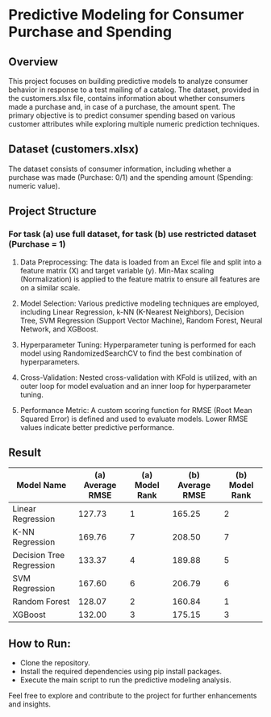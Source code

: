 # Predictive Modeling for Consumer Purchase and Spending

## Overview
This project focuses on building predictive models to analyze consumer behavior in response to a test mailing of a catalog. The dataset, provided in the customers.xlsx file, contains information about whether consumers made a purchase and, in case of a purchase, the amount spent. The primary objective is to predict consumer spending based on various customer attributes while exploring multiple numeric prediction techniques.

## Dataset (customers.xlsx)
The dataset consists of consumer information, including whether a purchase was made (Purchase: 0/1) and the spending amount (Spending: numeric value).

## Project Structure
### For task (a) use full dataset, for task (b) use restricted dataset (Purchase = 1)

1. Data Preprocessing: The data is loaded from an Excel file and split into a feature matrix (X) and target variable (y). Min-Max scaling (Normalization) is applied to the feature matrix to ensure all features are on a similar scale.

2. Model Selection: Various predictive modeling techniques are employed, including Linear Regression, k-NN (K-Nearest Neighbors), Decision Tree, SVM Regression (Support Vector Machine), Random Forest, Neural Network, and XGBoost.

3. Hyperparameter Tuning: Hyperparameter tuning is performed for each model using RandomizedSearchCV to find the best combination of hyperparameters.

4. Cross-Validation: Nested cross-validation with KFold is utilized, with an outer loop for model evaluation and an inner loop for hyperparameter tuning.

5. Performance Metric: A custom scoring function for RMSE (Root Mean Squared Error) is defined and used to evaluate models. Lower RMSE values indicate better predictive performance.

## Result
|Model Name | (a) Average RMSE | (a) Model Rank | (b) Average RMSE | (b) Model Rank |
|-----------|------------------|----------------|------------------|----------------|
|Linear Regression|  127.73 | 1 | 165.25 | 2 |
|K-NN Regression | 169.76 | 7 | 208.50 | 7 |
|Decision Tree Regression | 133.37 | 4 | 189.88 | 5 |
|SVM Regression | 167.60 | 6 | 206.79 | 6 |
|Random Forest | 128.07 | 2 | 160.84 | 1 |
|XGBoost | 132.00 | 3 | 175.15 | 3 |

## How to Run:
- Clone the repository.
- Install the required dependencies using pip install packages.
- Execute the main script to run the predictive modeling analysis.

Feel free to explore and contribute to the project for further enhancements and insights.
